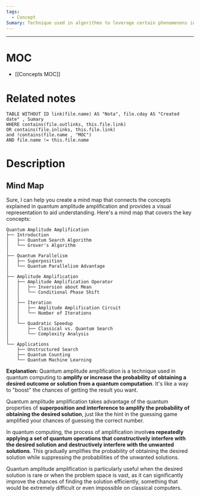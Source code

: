 ```yaml
---
tags:
  - Concept
Sumary: Technique used in algorithms to leverage certain phenomenons in the quantum interface which increase the probability (amplitude) of the correct answer when searching through a large set of possibilities/definitions.
---
```

****
# MOC
* [[Concepts MOC]]
# Related notes

```dataview
TABLE WITHOUT ID link(file.name) AS "Nota", file.cday AS "Created date" , Sumary
WHERE contains(file.outlinks, this.file.link)
OR contains(file.inlinks, this.file.link)
and !contains(file.name , "MOC")
AND file.name != this.file.name
```


# Description 




## Mind Map

Sure, I can help you create a mind map that connects the concepts explained in quantum amplitude amplification and provides a visual representation to aid understanding. Here's a mind map that covers the key concepts:

```
Quantum Amplitude Amplification
├── Introduction
│   ├── Quantum Search Algorithm
│   └── Grover's Algorithm
│
├── Quantum Parallelism
│   ├── Superposition
│   └── Quantum Parallelism Advantage
│
├── Amplitude Amplification
│   ├── Amplitude Amplification Operator
│   │   ├── Inversion about Mean
│   │   └── Conditional Phase Shift
│   │
│   ├── Iteration
│   │   ├── Amplitude Amplification Circuit
│   │   └── Number of Iterations
│   │
│   └── Quadratic Speedup
│       ├── Classical vs. Quantum Search
│       └── Complexity Analysis
│
└── Applications
    ├── Unstructured Search
    ├── Quantum Counting
    └── Quantum Machine Learning
```

**Explanation:**
Quantum amplitude amplification is a technique used in quantum computing to **amplify or increase the probability of obtaining a desired outcome or solution from a quantum computation**. It's like a way to "boost" the chances of getting the result you want.

Quantum amplitude amplification takes advantage of the quantum properties of **superposition and interference to amplify the probability of obtaining the desired solution**, just like the hint in the guessing game amplified your chances of guessing the correct number.

In quantum computing, the process of amplification involv**es repeatedly applying a set of quantum operations that constructively interfere with the desired solution and destructively interfere with the unwanted solutions**. This gradually amplifies the probability of obtaining the desired solution while suppressing the probabilities of the unwanted solutions.

Quantum amplitude amplification is particularly useful when the desired solution is rare or when the problem space is vast, as it can significantly improve the chances of finding the solution efficiently, something that would be extremely difficult or even impossible on classical computers.